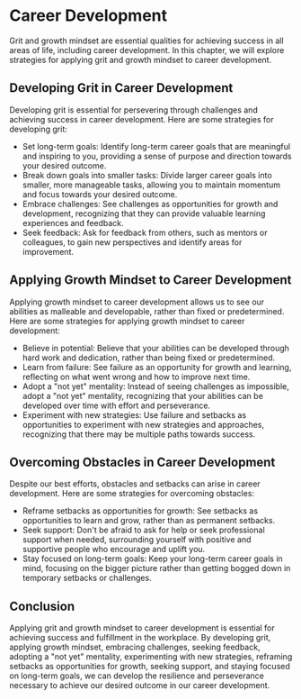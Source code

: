 Career Development
=============================================================================

Grit and growth mindset are essential qualities for achieving success in all areas of life, including career development. In this chapter, we will explore strategies for applying grit and growth mindset to career development.

Developing Grit in Career Development
-------------------------------------

Developing grit is essential for persevering through challenges and achieving success in career development. Here are some strategies for developing grit:

* Set long-term goals: Identify long-term career goals that are meaningful and inspiring to you, providing a sense of purpose and direction towards your desired outcome.
* Break down goals into smaller tasks: Divide larger career goals into smaller, more manageable tasks, allowing you to maintain momentum and focus towards your desired outcome.
* Embrace challenges: See challenges as opportunities for growth and development, recognizing that they can provide valuable learning experiences and feedback.
* Seek feedback: Ask for feedback from others, such as mentors or colleagues, to gain new perspectives and identify areas for improvement.

Applying Growth Mindset to Career Development
---------------------------------------------

Applying growth mindset to career development allows us to see our abilities as malleable and developable, rather than fixed or predetermined. Here are some strategies for applying growth mindset to career development:

* Believe in potential: Believe that your abilities can be developed through hard work and dedication, rather than being fixed or predetermined.
* Learn from failure: See failure as an opportunity for growth and learning, reflecting on what went wrong and how to improve next time.
* Adopt a "not yet" mentality: Instead of seeing challenges as impossible, adopt a "not yet" mentality, recognizing that your abilities can be developed over time with effort and perseverance.
* Experiment with new strategies: Use failure and setbacks as opportunities to experiment with new strategies and approaches, recognizing that there may be multiple paths towards success.

Overcoming Obstacles in Career Development
------------------------------------------

Despite our best efforts, obstacles and setbacks can arise in career development. Here are some strategies for overcoming obstacles:

* Reframe setbacks as opportunities for growth: See setbacks as opportunities to learn and grow, rather than as permanent setbacks.
* Seek support: Don't be afraid to ask for help or seek professional support when needed, surrounding yourself with positive and supportive people who encourage and uplift you.
* Stay focused on long-term goals: Keep your long-term career goals in mind, focusing on the bigger picture rather than getting bogged down in temporary setbacks or challenges.

Conclusion
----------

Applying grit and growth mindset to career development is essential for achieving success and fulfillment in the workplace. By developing grit, applying growth mindset, embracing challenges, seeking feedback, adopting a "not yet" mentality, experimenting with new strategies, reframing setbacks as opportunities for growth, seeking support, and staying focused on long-term goals, we can develop the resilience and perseverance necessary to achieve our desired outcome in our career development.
